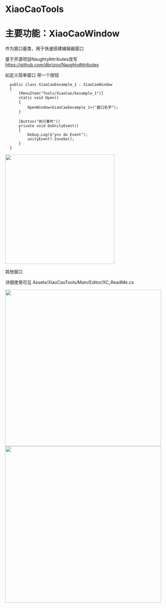 # XiaoCaoTools
# 主要功能：XiaoCaoWindow

作为窗口基类，用于快速搭建编辑器窗口

基于开源项目NaughtyAttributes改写 https://github.com/dbrizov/NaughtyAttributes 
 


如定义简单窗口 带一个按钮
```
  public class XiaoCaoEexample_1 : XiaoCaoWindow
  {
      [MenuItem("Tools/XiaoCao/Eexample_1")]
      static void Open()
      {
          OpenWindow<XiaoCaoEexample_1>("窗口名字");
      }

      [Button("执行事件")]
      private void DoUnityEvent()
      {
          Debug.Log($"yns do Event");
          unityEvent?.Invoke();
      }  
  }
 ```


<img src="https://github.com/smartgrass/XiaoCaoTools/blob/main/GitImages/win0.png" width= "350"/>


其他窗口

详细使用可见 Assets/XiaoCaoTools/Main/Editor/XC_ReadMe.cs

<img src="https://github.com/smartgrass/XiaoCaoTools/blob/main/GitImages/win1.png" width= "500"/>
<img src="https://github.com/smartgrass/XiaoCaoTools/blob/main/GitImages/win2.png" width= "500"/>

